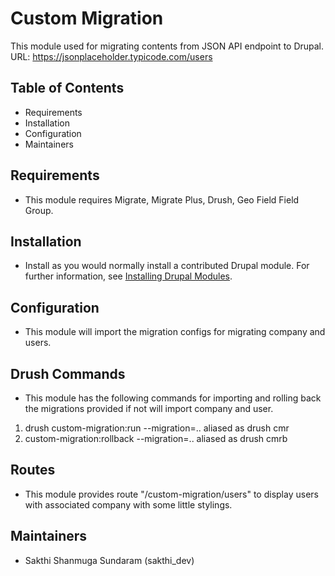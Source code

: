 # Custom Migration
This module used for migrating contents from JSON API endpoint to Drupal.
URL: https://jsonplaceholder.typicode.com/users

## Table of Contents
- Requirements
- Installation
- Configuration
- Maintainers

## Requirements
- This module requires Migrate, Migrate Plus, Drush, Geo Field Field Group.

## Installation
- Install as you would normally install a contributed Drupal module. For further
  information, see [Installing Drupal Modules](https://www.drupal.org/docs/extending-drupal/installing-drupal-modules).

## Configuration
-  This module will import the migration configs for migrating company
  and users.

## Drush Commands
-  This module has the following commands for importing and rolling back the
  migrations provided if not will import company and user.
  1. drush custom-migration:run --migration=.. aliased as drush cmr
  2. custom-migration:rollback --migration=.. aliased as drush cmrb

## Routes
-  This module provides route "/custom-migration/users" to display users with
  associated company with some little stylings.

## Maintainers
-  Sakthi Shanmuga Sundaram (sakthi_dev)